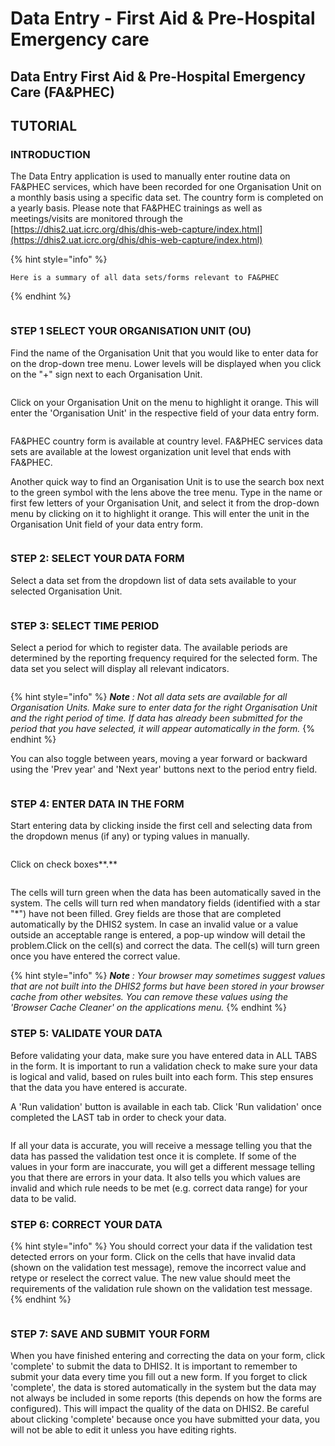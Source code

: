 # Data Entry - First Aid & Pre-Hospital Emergency care

## Data Entry First Aid & Pre-Hospital Emergency Care (FA\&PHEC)

## TUTORIAL

### INTRODUCTION

The Data Entry application is used to manually enter routine data on FA\&PHEC services, which have been recorded for one Organisation Unit on a monthly basis using a specific data set. The country form is completed on a yearly basis. Please note that FA\&PHEC trainings as well as meetings/visits are monitored through the [https://dhis2.uat.icrc.org/dhis/dhis-web-capture/index.html](https://dhis2.uat.icrc.org/dhis/dhis-web-capture/index.html)

{% hint style="info" %}
```
Here is a summary of all data sets/forms relevant to FA&PHEC
```
{% endhint %}

<figure><img src="../../.gitbook/assets/image (107).png" alt=""><figcaption></figcaption></figure>

### STEP 1 SELECT YOUR ORGANISATION UNIT (OU)

Find the name of the Organisation Unit that you would like to enter data for on the drop-down tree menu. Lower levels will be displayed when you click on the "+" sign next to each Organisation Unit.

<figure><img src="../../.gitbook/assets/image (109).png" alt=""><figcaption></figcaption></figure>

Click on your Organisation Unit on the menu to highlight it orange. This will enter the 'Organisation Unit' in the respective field of your data entry form.

<figure><img src="../../.gitbook/assets/image (110).png" alt=""><figcaption></figcaption></figure>

FA\&PHEC country form is available at country level. FA\&PHEC services data sets are available at the lowest organization unit level that ends with FA\&PHEC.

Another quick way to find an Organisation Unit is to use the search box next to the green symbol with the lens above the tree menu. Type in the name or first few letters of your Organisation Unit, and select it from the drop-down menu by clicking on it to highlight it orange. This will enter the unit in the Organisation Unit field of your data entry form.

<figure><img src="../../.gitbook/assets/image (111).png" alt=""><figcaption></figcaption></figure>

### STEP 2: SELECT YOUR DATA FORM

Select a data set from the dropdown list of data sets available to your selected Organisation Unit.

<figure><img src="../../.gitbook/assets/image (112).png" alt=""><figcaption></figcaption></figure>

### STEP 3: SELECT TIME PERIOD

Select a period for which to register data. The available periods are determined by the reporting frequency required for the selected form. The data set you select will display all relevant indicators.

<figure><img src="../../.gitbook/assets/image (113).png" alt=""><figcaption></figcaption></figure>

{% hint style="info" %}
_**Note**_ _: Not all data sets are available for all Organisation Units. Make sure to enter data for the right Organisation Unit and the right period of time. If data has already been submitted for the period that you have selected, it will appear automatically in the form._
{% endhint %}

You can also toggle between years, moving a year forward or backward using the 'Prev year' and 'Next year' buttons next to the period entry field.

<figure><img src="../../.gitbook/assets/image (114).png" alt=""><figcaption></figcaption></figure>

### STEP 4: ENTER DATA IN THE FORM

Start entering data by clicking inside the first cell and selecting data from the dropdown menus (if any) or typing values in manually.

<figure><img src="../../.gitbook/assets/image (115).png" alt=""><figcaption></figcaption></figure>

Click on check boxes\*\*.\*\*

<figure><img src="../../.gitbook/assets/image (116).png" alt=""><figcaption></figcaption></figure>

The cells will turn green when the data has been automatically saved in the system. The cells will turn red when mandatory fields (identified with a star "\*") have not been filled. Grey fields are those that are completed automatically by the DHIS2 system. In case an invalid value or a value outside an acceptable range is entered, a pop-up window will detail the problem.Click on the cell(s) and correct the data. The cell(s) will turn green once you have entered the correct value.

{% hint style="info" %}
_**Note**_ _: Your browser may sometimes suggest values that are not built into the DHIS2 forms but have been stored in your browser cache from other websites. You can remove these values using the 'Browser Cache Cleaner' on the applications menu._
{% endhint %}



### STEP 5: VALIDATE YOUR DATA

Before validating your data, make sure you have entered data in ALL TABS in the form. It is important to run a validation check to make sure your data is logical and valid, based on rules built into each form. This step ensures that the data you have entered is accurate.

A 'Run validation' button is available in each tab. Click 'Run validation' once completed the LAST tab in order to check your data.

<figure><img src="../../.gitbook/assets/image (117).png" alt=""><figcaption></figcaption></figure>

If all your data is accurate, you will receive a message telling you that the data has passed the validation test once it is complete. If some of the values in your form are inaccurate, you will get a different message telling you that there are errors in your data. It also tells you which values are invalid and which rule needs to be met (e.g. correct data range) for your data to be valid.

### STEP 6: CORRECT YOUR DATA

{% hint style="info" %}
You should correct your data if the validation test detected errors on your form. Click on the cells that have invalid data (shown on the validation test message), remove the incorrect value and retype or reselect the correct value. The new value should meet the requirements of the validation rule shown on the validation test message.
{% endhint %}

<figure><img src="../../.gitbook/assets/image (118).png" alt=""><figcaption></figcaption></figure>

### STEP 7: SAVE AND SUBMIT YOUR FORM

When you have finished entering and correcting the data on your form, click 'complete' to submit the data to DHIS2. It is important to remember to submit your data every time you fill out a new form. If you forget to click 'complete', the data is stored automatically in the system but the data may not always be included in some reports (this depends on how the forms are configured). This will impact the quality of the data on DHIS2. Be careful about clicking 'complete' because once you have submitted your data, you will not be able to edit it unless you have editing rights.

<figure><img src="../../.gitbook/assets/image (119).png" alt=""><figcaption></figcaption></figure>
